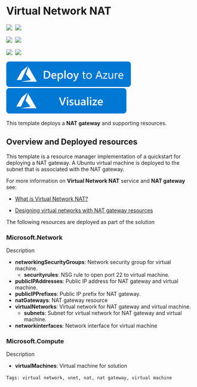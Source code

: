 # Virtual Network NAT

<IMG SRC="https://azurequickstartsservice.blob.core.windows.net/badges/101-nat-gateway-1-vm/PublicLastTestDate.svg" />&nbsp;
<IMG SRC="https://azurequickstartsservice.blob.core.windows.net/badges/101-nat-gateway-1-vm/PublicDeployment.svg" />&nbsp;

<IMG SRC="https://azurequickstartsservice.blob.core.windows.net/badges/101-nat-gateway-1-vm/FairfaxLastTestDate.svg" />&nbsp;
<IMG SRC="https://azurequickstartsservice.blob.core.windows.net/badges/101-nat-gateway-1-vm/FairfaxDeployment.svg" />&nbsp;
    
<IMG SRC="https://azurequickstartsservice.blob.core.windows.net/badges/101-nat-gateway-1-vm/BestPracticeResult.svg" />&nbsp;
<IMG SRC="https://azurequickstartsservice.blob.core.windows.net/badges/101-nat-gateway-1-vm/CredScanResult.svg" />&nbsp;
    
    
<a href="https://portal.azure.com/#create/Microsoft.Template/uri/https%3A%2F%2Fraw.githubusercontent.com%2FAzure%2Fazure-quickstart-templates%2Fmaster%2F101-nat-gateway-1-vm%2Fazuredeploy.json" target="_blank">
<img src="https://raw.githubusercontent.com/Azure/azure-quickstart-templates/master/1-CONTRIBUTION-GUIDE/images/deploytoazure.svg?sanitize=true"/>
</a>
<a href="http://armviz.io/#/?load=https%3A%2F%2Fraw.githubusercontent.com%2FAzure%2Fazure-quickstart-templates%2Fmaster%2F101-nat-gateway-1-vm%2Fazuredeploy.json" target="_blank">
<img src="https://raw.githubusercontent.com/Azure/azure-quickstart-templates/master/1-CONTRIBUTION-GUIDE/images/visualizebutton.svg?sanitize=true"/>
</a>

This template deploys a **NAT gateway** and supporting resources.

## Overview and Deployed resources

This template is a resource manager implementation of a quickstart for deploying a NAT gateway.  A Ubuntu virtual machine is deployed to the subnet that is associated with the NAT gateway.

For more information on **Virtual Network NAT** service and **NAT gateway** see:

* [What is Virtual Network NAT?](https://docs.microsoft.com/azure/virtual-network/nat-overview)

* [Designing virtual networks with NAT gateway resources](https://docs.microsoft.com/azure/virtual-network/nat-gateway-resource)

The following resources are deployed as part of the solution

### Microsoft.Network

Description

+ **networkingSecurityGroups**: Network security group for virtual machine.
  + **securityrules**: NSG rule to open port 22 to virtual machine.
+ **publicIPAddresses**: Public IP address for NAT gateway and virtual machine.
+ **publicIPPrefixes**: Public IP prefix for NAT gateway.
+ **natGateways**: NAT gateway resource
+ **virtualNetworks**: Virtual network for NAT gateway and virtual machine.
  + **subnets**: Subnet for virtual network for NAT gateway and virtual machine.
+ **networkinterfaces**: Network interface for virtual machine

### Microsoft.Compute

Description

+ **virtualMachines**: Virtual machine for solution

`Tags: virtual network, vnet, nat, nat gateway, virtual machine`
